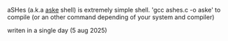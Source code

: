 aSHes (a.k.a [aske](https://www.youtube.com/watch?v=Mv-GRWfHLD8) shell) is extremely simple shell. 
'gcc ashes.c -o aske' to compile (or an other command depending of your system and compiler) 

writen in a single day (5 aug 2025)
